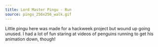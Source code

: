 ```yaml
---
title: Lord Master Pingu - Run
source: pingu_256x256_walk.gif
---
```


Little pingu here was made for a hackweek project but wound up going unused. I had a lot of fun staring at videos of penguins running to get his animation down, though!